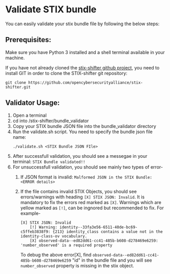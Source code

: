 # Validate STIX bundle

You can easily validate your stix bundle file by following the below steps:

## Prerequisites:

Make sure you have Python 3 installed and a shell terminal available in your machine. 

If you have not already cloned the [stix-shifter github project](https://github.com/opencybersecurityalliance/stix-shifter), you need to install GIT in order to clone the STIX-shifter git repository:
```
git clone https://github.com/opencybersecurityalliance/stix-shifter.git
```

## Validator Usage:

1. Open a terminal 
2. cd into /stix-shifter/bundle_validator
3. Copy your STIX bundle JSON file into the bundle_validator directory
4. Run the validate.sh script. You need to specify the bundle json file name:
    ```
    ./validate.sh <STIX Bundle JSON FIle>
    ```
5. After successfull validation, you should see a messegae in your terminal: `STIX Bundle validated!!`
6. For unsuccessfull validation, you should see mainly two types of error-
    1. If JSON format is invalid: `Malformed JSON in the STIX Bundle: <ERROR details>`
    2. If the file contains invalid STIX Objects, you should see errors/warnings with heading `[X] STIX JSON: Invalid`. It is mandatory to fix the errors red marked as `[X]`. Warnings which are yellow marked as `[!]`, can be ingnored but recommended to fix. For example-
        ```
        [X] STIX JSON: Invalid
            [!] Warning: identity--33fa3e56-6511-40de-bc69-c5ffeb3838f9: {213} identity_class contains a value not in the identity-class-ov vocabulary.
            [X] observed-data--ed82dd61-cc41-485b-b608-d278469e6259: 'number_observed' is a required property
        ```
        
        To debug the above error[X], find `observed-data--ed82dd61-cc41-485b-b608-d278469e6259` "id" in the bundle file and you will see `number_observed` property is missing in the stix object. 
